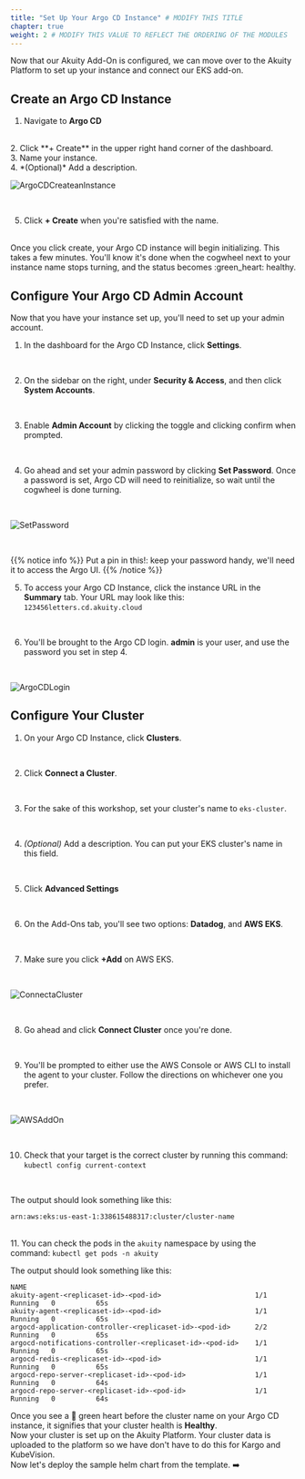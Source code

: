 ```yaml
---
title: "Set Up Your Argo CD Instance" # MODIFY THIS TITLE
chapter: true
weight: 2 # MODIFY THIS VALUE TO REFLECT THE ORDERING OF THE MODULES
---
```


Now that our Akuity Add-On is configured, we can move over to the Akuity Platform to set up your instance and connect our EKS add-on.

## Create an Argo CD Instance
1. Navigate to **Argo CD**
<br>
2. Click **+ Create** in the upper right hand corner of the dashboard.
<br>
3. Name your instance.
<br>
4. *(Optional)* Add a description.

![ArgoCDCreateanInstance](/images/ArgoCDCreateanInstance2.png)

<br>

5. Click **+ Create** when you're satisfied with the name.

<br>
Once you click create, your Argo CD instance will begin initializing. This takes a few minutes. You'll know it's done when the cogwheel next to your instance name stops turning, and the status becomes :green_heart: healthy.

## Configure Your Argo CD Admin Account
Now that you have your instance set up, you'll need to set up your admin account.
1. In the dashboard for the Argo CD Instance, click **Settings**.
<br>

2. On the sidebar on the right, under **Security & Access**, and then click **System Accounts**.
<br>

3. Enable **Admin Account** by clicking the toggle and clicking confirm when prompted.
<br>

4. Go ahead and set your admin password by clicking **Set Password**. Once a password is set, Argo CD will need to reinitialize, so wait until the cogwheel is done turning.
<br>

![SetPassword](/images/ArgoCDSetPassword.png)

<br>

{{% notice info %}}
Put a pin in this!: keep your password handy, we'll need it to access the Argo UI.
{{% /notice %}}

5. To access your Argo CD Instance, click the instance URL in the **Summary** tab. Your URL may look like this:<br>
```123456letters.cd.akuity.cloud```
<br>

6. You'll be brought to the Argo CD login. **admin** is your user, and use the password you set in step 4.
<br>

![ArgoCDLogin](/images/ArgoCDLogin.png)
<br>

## Configure Your Cluster
1. On your Argo CD Instance, click **Clusters**.
<br>

2. Click **Connect a Cluster**.
<br>

3. For the sake of this workshop, set your cluster's name to ```eks-cluster```.
<br>

4. *(Optional)* Add a description. You can put your EKS cluster's name in this field.
<br>

5. Click **Advanced Settings**
<br>

6. On the Add-Ons tab, you'll see two options: **Datadog**, and **AWS EKS**.
<br>

7. Make sure you click **+Add** on AWS EKS.
<br>

![ConnectaCluster](/images/ArgoCDConnectaCluster.png)

<br>

8. Go ahead and click **Connect Cluster** once you're done.
<br>

9. You'll be prompted to either use the AWS Console or AWS CLI to install the agent to your cluster. Follow the directions on whichever one you prefer.
<br>

![AWSAddOn](/images/EKSAddOnPrompts.png)

<br>

10.  Check that your target is the correct cluster by running this command:<br>
```kubectl config current-context ```
<br>

The output should look something like this:
```shell
arn:aws:eks:us-east-1:338615488317:cluster/cluster-name
```
<br>
11. You can check the pods in the <code>akuity</code> namespace by using the command: <code>kubectl get pods -n akuity</code>

<br>

The output should look something like this:
```shell
NAME                                                       
akuity-agent-<replicaset-id>-<pod-id>                       1/1     Running   0          65s
akuity-agent-<replicaset-id>-<pod-id>                       1/1     Running   0          65s
argocd-application-controller-<replicaset-id>-<pod-id>      2/2     Running   0          65s
argocd-notifications-controller-<replicaset-id>-<pod-id>    1/1     Running   0          65s
argocd-redis-<replicaset-id>-<pod-id>                       1/1     Running   0          65s
argocd-repo-server-<replicaset-id>-<pod-id>                 1/1     Running   0          64s
argocd-repo-server-<replicaset-id>-<pod-id>                 1/1     Running   0          64s

```

Once you see a :green_heart: green heart before the cluster name on your Argo CD instance, it signifies that your cluster health is **Healthy**.<br>
Now your cluster is set up on the Akuity Platform. Your cluster data is uploaded to the platform so we have don't have to do this for Kargo and KubeVision.<br>
Now let's deploy the sample helm chart from the template. :arrow_right: